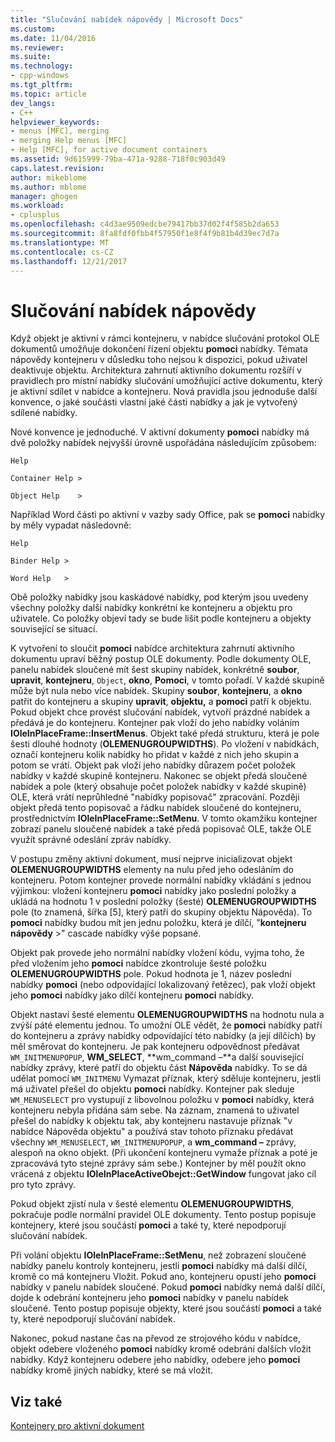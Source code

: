 ```yaml
---
title: "Slučování nabídek nápovědy | Microsoft Docs"
ms.custom: 
ms.date: 11/04/2016
ms.reviewer: 
ms.suite: 
ms.technology:
- cpp-windows
ms.tgt_pltfrm: 
ms.topic: article
dev_langs:
- C++
helpviewer_keywords:
- menus [MFC], merging
- merging Help menus [MFC]
- Help [MFC], for active document containers
ms.assetid: 9d615999-79ba-471a-9288-718f0c903d49
caps.latest.revision: 
author: mikeblome
ms.author: mblome
manager: ghogen
ms.workload:
- cplusplus
ms.openlocfilehash: c4d3ae9509edcbe79417bb37d02f4f585b2da653
ms.sourcegitcommit: 8fa8fdf0fbb4f57950f1e8f4f9b81b4d39ec7d7a
ms.translationtype: MT
ms.contentlocale: cs-CZ
ms.lasthandoff: 12/21/2017
---
```

# <a name="help-menu-merging"></a>Slučování nabídek nápovědy
Když objekt je aktivní v rámci kontejneru, v nabídce slučování protokol OLE dokumentů umožňuje dokončení řízení objektu **pomoci** nabídky. Témata nápovědy kontejneru v důsledku toho nejsou k dispozici, pokud uživatel deaktivuje objektu. Architektura zahrnutí aktivního dokumentu rozšíří v pravidlech pro místní nabídky slučování umožňující active dokumentu, který je aktivní sdílet v nabídce a kontejneru. Nová pravidla jsou jednoduše další konvence, o jaké součásti vlastní jaké části nabídky a jak je vytvořený sdílené nabídky.  
  
 Nové konvence je jednoduché. V aktivní dokumenty **pomoci** nabídky má dvě položky nabídek nejvyšší úrovně uspořádána následujícím způsobem:  
  
 `Help`  
  
 `Container Help >`  
  
 `Object Help    >`  
  
 Například Word části po aktivní v vazby sady Office, pak se **pomoci** nabídky by měly vypadat následovně:  
  
 `Help`  
  
 `Binder Help >`  
  
 `Word Help   >`  
  
 Obě položky nabídky jsou kaskádové nabídky, pod kterým jsou uvedeny všechny položky další nabídky konkrétní ke kontejneru a objektu pro uživatele. Co položky objeví tady se bude lišit podle kontejneru a objekty související se situací.  
  
 K vytvoření to sloučit **pomoci** nabídce architektura zahrnutí aktivního dokumentu upraví běžný postup OLE dokumenty. Podle dokumenty OLE, panelu nabídek sloučené mít šest skupiny nabídek, konkrétně **soubor**, **upravit**, **kontejneru**, `Object`, **okno**, **Pomoci**, v tomto pořadí. V každé skupině může být nula nebo více nabídek. Skupiny **soubor**, **kontejneru**, a **okno** patřit do kontejneru a skupiny **upravit**, **objektu,** a **pomoci** patří k objektu. Pokud objekt chce provést slučování nabídek, vytvoří prázdné nabídek a předává je do kontejneru. Kontejner pak vloží do jeho nabídky voláním **IOleInPlaceFrame::InsertMenus**. Objekt také předá strukturu, která je pole šesti dlouhé hodnoty (**OLEMENUGROUPWIDTHS**). Po vložení v nabídkách, označí kontejneru kolik nabídky ho přidat v každé z nich jeho skupin a potom se vrátí. Objekt pak vloží jeho nabídky důrazem počet položek nabídky v každé skupině kontejneru. Nakonec se objekt předá sloučené nabídek a pole (který obsahuje počet položek nabídky v každé skupině) OLE, která vrátí neprůhledné "nabídky popisovač" zpracování. Později objekt předá tento popisovač a řádku nabídek sloučené do kontejneru, prostřednictvím **IOleInPlaceFrame::SetMenu**. V tomto okamžiku kontejner zobrazí panelu sloučené nabídek a také předá popisovač OLE, takže OLE využít správné odeslání zpráv nabídky.  
  
 V postupu změny aktivní dokument, musí nejprve inicializovat objekt **OLEMENUGROUPWIDTHS** elementy na nulu před jeho odesláním do kontejneru. Potom kontejner provede normální nabídky vkládání s jednou výjimkou: vložení kontejneru **pomoci** nabídky jako poslední položky a ukládá na hodnotu 1 v poslední položky (šesté) **OLEMENUGROUPWIDTHS** pole (to znamená, šířka [5], který patří do skupiny objektu Nápověda). To **pomoci** nabídky budou mít jen jednu položku, která je dílčí, "**kontejneru nápovědy** >" cascade nabídky výše popsané.  
  
 Objekt pak provede jeho normální nabídky vložení kódu, vyjma toho, že před vložením jeho **pomoci** nabídce zkontroluje šesté položku **OLEMENUGROUPWIDTHS** pole. Pokud hodnota je 1, název poslední nabídky **pomoci** (nebo odpovídající lokalizovaný řetězec), pak vloží objekt jeho **pomoci** nabídky jako dílčí kontejneru **pomoci** nabídky.  
  
 Objekt nastaví šesté elementu **OLEMENUGROUPWIDTHS** na hodnotu nula a zvýší páté elementu jednou. To umožní OLE vědět, že **pomoci** nabídky patří do kontejneru a zprávy nabídky odpovídající této nabídky (a její dílčích) by měl směrovat do kontejneru. Je pak kontejneru odpovědnost předávat `WM_INITMENUPOPUP`, **WM_SELECT**, **wm_command –**a další související nabídky zprávy, které patří do objektu část **Nápověda**  nabídky. To se dá udělat pomocí `WM_INITMENU` Vymazat příznak, který sděluje kontejneru, jestli má uživatel přešel do objektu **pomoci** nabídky. Kontejner pak sleduje `WM_MENUSELECT` pro vystupují z libovolnou položku v **pomoci** nabídky, která kontejneru nebyla přidána sám sebe. Na záznam, znamená to uživatel přešel do nabídky k objektu tak, aby kontejneru nastavuje příznak "v nabídce Nápověda objektu" a používá stav tohoto příznaku předávat všechny `WM_MENUSELECT`, `WM_INITMENUPOPUP`, a **wm_command –** zprávy, alespoň na okno objekt. (Při ukončení kontejneru vymaže příznak a poté je zpracovává tyto stejné zprávy sám sebe.) Kontejner by měl použít okno vrácená z objektu **IOleInPlaceActiveObejct::GetWindow** fungovat jako cíl pro tyto zprávy.  
  
 Pokud objekt zjistí nula v šesté elementu **OLEMENUGROUPWIDTHS**, pokračuje podle normální pravidel OLE dokumenty. Tento postup popisuje kontejnery, které jsou součástí **pomoci** a také ty, které nepodporují slučování nabídek.  
  
 Při volání objektu **IOleInPlaceFrame::SetMenu**, než zobrazení sloučené nabídky panelu kontroly kontejneru, jestli **pomoci** nabídky má další dílčí, kromě co má kontejneru Vložit. Pokud ano, kontejneru opustí jeho **pomoci** nabídky v panelu nabídek sloučené. Pokud **pomoci** nabídky nemá další dílčí, dojde k odebrání kontejneru jeho **pomoci** nabídky v panelu nabídek sloučené. Tento postup popisuje objekty, které jsou součástí **pomoci** a také ty, které nepodporují slučování nabídek.  
  
 Nakonec, pokud nastane čas na převod ze strojového kódu v nabídce, objekt odebere vloženého **pomoci** nabídky kromě odebrání dalších vložit nabídky. Když kontejneru odebere jeho nabídky, odebere jeho **pomoci** nabídky kromě jiných nabídky, které se má vložit.  
  
## <a name="see-also"></a>Viz také  
 [Kontejnery pro aktivní dokument](../mfc/active-document-containers.md)

